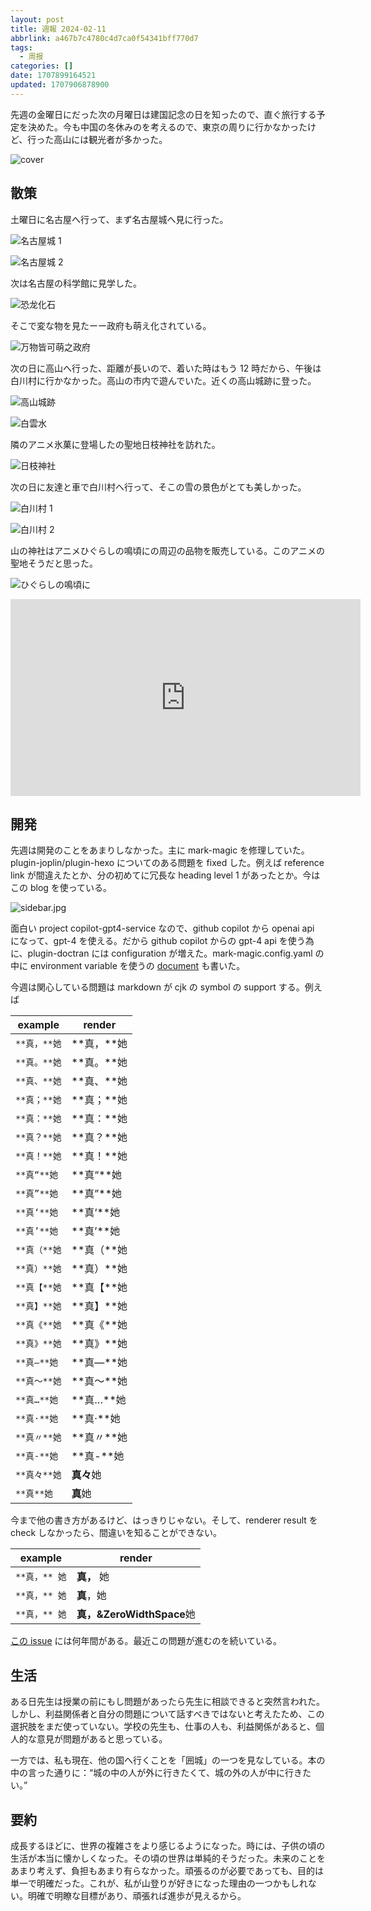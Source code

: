 ```yaml
---
layout: post
title: 週報 2024-02-11
abbrlink: a467b7c4780c4d7ca0f54341bff770d7
tags:
  - 周报
categories: []
date: 1707899164521
updated: 1707906878900
---
```


先週の金曜日にだった次の月曜日は建国記念の日を知ったので、直ぐ旅行する予定を決めた。今も中国の冬休みのを考えるので、東京の周りに行かなかったけど、行った高山には観光者が多かった。

![cover](https://image-proxy.rxliuli.com/?url=https://lh3.googleusercontent.com/pw/ABLVV84pUhQkwGBWy1cWjnzA0JwIWlymIEm0LVU61LBy0bbWDo0wnr-hX3Y7936cqKG6xI3uX5njJrzal95SJeuv71KwMGHo8s8hg2QkXyWyg3FFD0fb3A1IjNtQAfRBjiV0jEZeoDmK_wQcBM4H4u9GRQGC7A=w2554-h1916-s-no-gm)

## 散策

土曜日に名古屋へ行って、まず名古屋城へ見に行った。

![名古屋城 1](https://image-proxy.rxliuli.com/?url=https://lh3.googleusercontent.com/pw/ABLVV85ZwgHgfbThbmfRdMF4tPiCemASsaQVfvMjRSWvtljG_Jw83SMPE2mKKESHVK8YHDrWx-ZgfvPt73JnyYk7Y-1tQdqnQEO7VUhMrwYYv1gYMnrLusjyGRMSlDasguQUQVXRZOdBgHsgPt9nAl27F3qfdQ=w2592-h1916-s-no-gm)

![名古屋城 2](https://image-proxy.rxliuli.com/?url=https://lh3.googleusercontent.com/pw/ABLVV868SL554AXFqHHqH1cRE_5NrCaeFwQtDDGYuowRmOoMiPn0QcjrC6M60MK2P4EMR83IX-xokfbfhPKyheQNwxsWMJ04vXNHkjoLfo7TKBEhVbMU0shmknLMJiGWhk41zP0DbeJZIfiMR_HYLoxXWDDjNA=w2554-h1916-s-no-gm)

次は名古屋の科学館に見学した。

![恐龙化石](https://image-proxy.rxliuli.com/?url=https://lh3.googleusercontent.com/pw/ABLVV85fZLJMdU_VSr8E8MPD27zAIW_T3GzM3iJ5dOCw_Booj4m6rpOfAIOW9zMw_E4Fd4HGdNp9JxI2Jbv4B8eaFzSmjJp0OoFx7R2hipLeVemkiwOHvrVTwlsbP97oIK2P1oPyLgH3XB5-dE24V0gnqVdcSA=w2554-h1916-s-no-gm)

そこで変な物を見たーー政府も萌え化されている。

![万物皆可萌之政府](https://image-proxy.rxliuli.com/?url=https://lh3.googleusercontent.com/pw/ABLVV879H6Sqpiu8sgHTGOwPXl2OHZ8qoGswirhBST0qEPgI2q5CCebvH9uzE85SiZGReGPOkZNS68kquVg0i5Sj0Wq_B7Z42OKpJxW6HLJmWgKivpZUDIBisRFWB-Z4ITRjlw5fYIXgbLNj0RiQNK7RnRs3UA=w1438-h1916-s-no-gm)

次の日に高山へ行った、距離が長いので、着いた時はもう 12 時だから、午後は白川村に行かなかった。高山の市内で遊んでいた。近くの高山城跡に登った。

![高山城跡](https://image-proxy.rxliuli.com/?url=https://lh3.googleusercontent.com/pw/ABLVV86WFA0z22ChhPjYKwlKuAr7p2w8LUkYENXW1_3I12Ohk6PHftgymVQ3gEsqI6xTn_a-4fxnjXLF_kCmjjjvkkPVhpMD0BP-YFYAz7wouRBSfkySFhEvagIC2gGDxU563J23yzNSolQcMrz7ddXBxbpxTw=w2554-h1916-s-no-gm)

![白雲水](https://image-proxy.rxliuli.com/?url=https://lh3.googleusercontent.com/pw/ABLVV86m1NABHfr-l0_l052DRM-lu3uClb2FybNrX6ld0xJ2g-N9md1CGigy98tBXsrFF2jEFqxy2eHHYzxIq8YDl6j3Obgf_sc87IMAHQMeIwoHYRN32fYsbIsN2xiuYzXlzJryIjm_rzSuGecURYQRQSq5GA=w2554-h1916-s-no-gm)

隣のアニメ氷菓に登場したの聖地日枝神社を訪れた。

![日枝神社](https://image-proxy.rxliuli.com/?url=https://lh3.googleusercontent.com/pw/ABLVV87gkR8uOgDz215EMQ4Ybp7KCB5DxaokR6oqhJ6vpDEEHfWsGLgYiQ_NrmJ6ZsNt4nAa6UFGvBNRgsqMsYjsoDmYh1wkQ80Xb9M1ixTF_oCJRExeqMLUhYVlF6qMr-Aj-QJMUeH_7MnZoFpyYXI8aVsC8w=w1438-h1916-s-no-gm)

次の日に友達と車で白川村へ行って、そこの雪の景色がとても美しかった。

![白川村 1](https://image-proxy.rxliuli.com/?url=https://lh3.googleusercontent.com/pw/ABLVV87FscBJQH38ODVVk1iraibDs5pLSb6k2mLhPEwYbDhyPearduNnhY2Pz_2R6y9gJ39rcL9MxzzOzo9N5iT2faHZzv82dP50ch1XiDd8YiA31XdgxOO7yROHnMiWOXSYFM_-wjMzHunjxygWe561H-EPEQ=w2554-h1916-s-no-gm)

![白川村 2](https://image-proxy.rxliuli.com/?url=https://lh3.googleusercontent.com/pw/ABLVV84Hu0iUkddgYqIAET7MoiJmn3DeWIEI1kax_vcBl-BfD8FeC9BIW9gFybBNPT14SLUZ_gUGhAIN8XWLSul2Dt9oXvUXQ8ZMziu222f6KHz6qdUB0GW5ojPEfqVDA3HYfBABP-tK_4ewqY7cRxPQ22YS2g=w2554-h1916-s-no-gm)

山の神社はアニメひぐらしの鳴頃にの周辺の品物を販売している。このアニメの聖地そうだと思った。

![ひぐらしの鳴頃に](https://image-proxy.rxliuli.com/?url=https://lh3.googleusercontent.com/pw/ABLVV84mxMQltQW6aUFklTeP4qYh7JAnalTPcWEpWzg-P5zxwSrCpqjZteG9jZnRXNK-ni140LvQWpRcbRUDZXi2-kF_xbEHfaGsIInUKLmlQsGcTaQXU-uYTk7tmf-fVsDvWqvoupP1iFgBzIMh-tsWU5KmdA=w2554-h1916-s-no-gm)

<iframe width="560" height="315" src="https://www.youtube.com/embed/J9BCCK1kBQo?si=xJHr46yAuFnNq4mQ" title="YouTube video player" frameborder="0" allow="accelerometer; autoplay; clipboard-write; encrypted-media; gyroscope; picture-in-picture; web-share" allowfullscreen></iframe>

## 開発

先週は開発のことをあまりしなかった。主に mark-magic を修理していた。plugin-joplin/plugin-hexo についてのある問題を fixed した。例えば reference link が間違えたとか、分の初めてに冗長な heading level 1 があったとか。今はこの blog を使っている。

![sidebar.jpg](/resources/ef0951a282f345d694e364327d9b46d2.jpg)

面白い project copilot-gpt4-service なので、github copilot から openai api になって、gpt-4 を使える。だから github copilot からの gpt-4 api を使う為に、plugin-doctran には configuration が増えた。mark-magic.config.yaml の中に environment variable を使うの [document](https://mark-magic.rxliuli.com/en/config.html#environment-variables) も書いた。

今週は関心している問題は markdown が cjk の symbol の support する。例えば

| example   | render      |
| --------- | ----------- |
| `**真，**她` | \*\*真，\*\*她 |
| `**真。**她` | \*\*真。\*\*她 |
| `**真、**她` | \*\*真、\*\*她 |
| `**真；**她` | \*\*真；\*\*她 |
| `**真：**她` | \*\*真：\*\*她 |
| `**真？**她` | \*\*真？\*\*她 |
| `**真！**她` | \*\*真！\*\*她 |
| `**真“**她` | \*\*真“\*\*她 |
| `**真”**她` | \*\*真”\*\*她 |
| `**真‘**她` | \*\*真‘\*\*她 |
| `**真’**她` | \*\*真’\*\*她 |
| `**真（**她` | \*\*真（\*\*她 |
| `**真）**她` | \*\*真）\*\*她 |
| `**真【**她` | \*\*真【\*\*她 |
| `**真】**她` | \*\*真】\*\*她 |
| `**真《**她` | \*\*真《\*\*她 |
| `**真》**她` | \*\*真》\*\*她 |
| `**真—**她` | \*\*真—\*\*她 |
| `**真～**她` | \*\*真～\*\*她 |
| `**真…**她` | \*\*真…\*\*她 |
| `**真·**她` | \*\*真·\*\*她 |
| `**真〃**她` | \*\*真〃\*\*她 |
| `**真-**她` | \*\*真-\*\*她 |
| `**真々**她` | **真々**她     |
| `**真**她`  | **真**她      |

今まで他の書き方があるけど、はっきりじゃない。そして、renderer result を check しなかったら、間違いを知ることができない。

| example    | render                  |
| ---------- | ----------------------- |
| `**真，** 她` | **真，** 她                |
| `**真，** 她` | **真**，她                 |
| `**真，** 她` | **真，\&ZeroWidthSpace**她 |

[この issue](https://github.com/commonmark/commonmark-spec/issues/650) には何年間がある。最近この問題が進むのを続いている。

## 生活

ある日先生は授業の前にもし問題があったら先生に相談できると突然言われた。しかし、利益関係者と自分の問題について話すべきではないと考えたため、この選択肢をまだ使っていない。学校の先生も、仕事の人も、利益関係があると、個人的な意見が問題があると思っている。

一方では、私も現在、他の国へ行くことを「囲城」の一つを見なしている。本の中の言った通りに：“城の中の人が外に行きたくて、城の外の人が中に行きたい。”

## 要約

成長するほどに、世界の複雑さをより感じるようになった。時には、子供の頃の生活が本当に懐かしくなった。その頃の世界は単純的そうだった。未来のことをあまり考えず、負担もあまり有らなかった。頑張るのが必要であっても、目的は単一で明確だった。これが、私が山登りが好きになった理由の一つかもしれない。明確で明瞭な目標があり、頑張れば進歩が見えるから。
